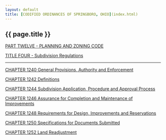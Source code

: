 ```yaml
---
layout: default 
title: [CODIFIED ORDINANCES OF SPRINGBORO, OHIO](index.html) 
---
```


{{ page.title }}
----------------

[PART TWELVE - PLANNING AND ZONING CODE](465ba412.html)

[TITLE FOUR - Subdivision Regulations](48c4a412.html)

---

[CHAPTER 1240 General Provisions, Authority and
Enforcement](48d0a412.html)

[CHAPTER 1242 Definitions](4951a412.html)

[CHAPTER 1244 Subdivision Application, Procedure and Approval
Process](4a0ca412.html)

[CHAPTER 1246 Assurance for Completion and Maintenance of
Improvements](4aa4a412.html)

[CHAPTER 1248 Requirements for Design, Improvements and
Reservations](4aeca412.html)

[CHAPTER 1250 Specifications for Documents Submitted](4bcfa412.html)

[CHAPTER 1252 Land Readjustment](4c3ba412.html)
